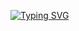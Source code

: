 [![Typing SVG](https://readme-typing-svg.herokuapp.com?font=Merriweather&size=18&color=EB5480CA&lines=Welcome+To+User+Registration+Program)](https://git.io/typing-svg)
